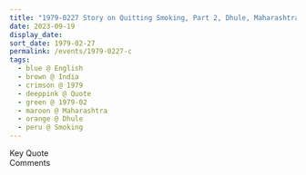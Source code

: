 ```yaml
---
title: "1979-0227 Story on Quitting Smoking, Part 2, Dhule, Maharashtra, India"
date: 2023-09-19
display_date: 
sort_date: 1979-02-27
permalink: /events/1979-0227-c
tags:
  - blue @ English
  - brown @ India
  - crimson @ 1979
  - deeppink @ Quote
  - green @ 1979-02
  - maroon @ Maharashtra
  - orange @ Dhule
  - peru @ Smoking
---
```


<wave-list>
  <list-title color="green" width="75">Key Quote</list-title>
  <list-item color="BlanchedAlmond"  width="200"></list-item>
  <list-item color="Lavender"></list-item>
  <list-item color="BlanchedAlmond"></list-item>
</wave-list>

<br>

<wave-list>
  <list-title color="green" width="75">Comments</list-title>
  <list-item color="BlanchedAlmond"  width="200"></list-item>
  <list-item color="Lavender"></list-item>
  <list-item color="BlanchedAlmond"></list-item>
</wave-list>